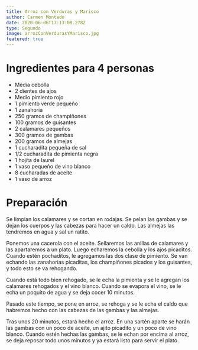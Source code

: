 ```yaml
---
title: Arroz con Verduras y Marisco
author: Carmen Montado
date: 2020-06-06T17:13:08.278Z
type: Segundo
image: arrozConVerdurasYMarisco.jpg
featured: true
---
```


# Ingredientes para 4 personas

- Media cebolla
- 2 dientes de ajos
- Medio pimiento rojo
- 1 pimiento verde pequeño
- 1 zanahoria
- 250 gramos de champiñones
- 100 gramos de guisantes
- 2 calamares pequeños
- 300 gramos de gambas
- 200 gramos de almejas
- 1 cucharadita pequeña de sal
- 1/2 cucharadita de pimienta negra
- 1 hojita de laurel
- 1 vaso pequeño de vino blanco
- 8 cucharadas de aceite
- 1 vaso de arroz

# Preparación

Se limpian los calamares y se cortan en rodajas. Se pelan las gambas y se dejan los cuerpos y las cabezas para hacer un caldo. Las almejas las tendremos en agua y sal un ratito.

Ponemos una cacerola con el aceite. Sellaremos las anillas de calamares y las apartaremos a un plato. Luego echaremos la cebolla y los ajos picaditos. Cuando estén pochaditos, le agregamos las dos clase de pimiento. Se van echando las zanahorias picaditas, los champiñones picados y los guisantes, y todo esto se va rehogando.

Cuando está todo bien rehogado, se le echa la pimienta y se le agregan los calamares rehogados y el vino blanco. Cuando se evapora el vino, se le echa un poquito de agua y se deja cocer 10 minutos.

Pasado este tiempo, se pone en arroz, se rehoga y se le echa el caldo que habremos hecho con las cabezas de las gambas y las almejas.

Tras unos 20 minutos, estará hecho el arroz. En una sartén aparte se harán las gambas con un poco de aceite, un ajito picadito y un poco de vino blanco. Cuando estén hechas las gambas, se le echan por encima al arroz, se deja reposar todo unos minutos y ya estará listo para servir el plato.
